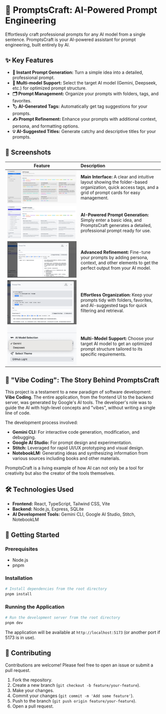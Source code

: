 # 🤖 PromptsCraft: AI-Powered Prompt Engineering

Effortlessly craft professional prompts for any AI model from a single sentence. PromptsCraft is your AI-powered assistant for prompt engineering, built entirely by AI.

## ✨ Key Features

-   **🚀 Instant Prompt Generation:** Turn a simple idea into a detailed, professional prompt.
-   **🔄 Multi-model Support:** Select the target AI model (Gemini, Deepseek, etc.) for optimized prompt structure.
-   **🗂️ Prompt Management:** Organize your prompts with folders, tags, and favorites.
-   **🏷️ AI-Generated Tags:** Automatically get tag suggestions for your prompts.
-   **✍️ Prompt Refinement:** Enhance your prompts with additional context, persona, and formatting options.
-   **💡 AI-Suggested Titles:** Generate catchy and descriptive titles for your prompts.

## 📸 Screenshots

| Feature | Description |
| :---: | :--- |
| ![Main Interface](assets/1.png) | **Main Interface:** A clear and intuitive layout showing the folder-based organization, quick access tags, and a grid of prompt cards for easy management. |
| ![Prompt Generation](assets/2.png) | **AI-Powered Prompt Generation:** Simply enter a basic idea, and PromptsCraft generates a detailed, professional prompt ready for use. |
| ![Model Selection](assets/3.png) | **Advanced Refinement:** Fine-tune your prompts by adding persona, context, and other elements to get the perfect output from your AI model. |
| ![Tagging and Organization](assets/4.png) | **Effortless Organization:** Keep your prompts tidy with folders, favorites, and AI-suggested tags for quick filtering and retrieval. |
| ![Prompt Refinement](assets/5.png) | **Multi-Model Support:** Choose your target AI model to get an optimized prompt structure tailored to its specific requirements. |

## 🧠 "Vibe Coding": The Story Behind PromptsCraft

This project is a testament to a new paradigm of software development: **Vibe Coding**. The entire application, from the frontend UI to the backend server, was generated by Google's AI tools. The developer's role was to guide the AI with high-level concepts and "vibes", without writing a single line of code.

The development process involved:

-   **Gemini CLI:** For interactive code generation, modification, and debugging.
-   **Google AI Studio:** For prompt design and experimentation.
-   **Stitch:** Leveraged for rapid UI/UX prototyping and visual design.
-   **NotebookLM:** Generating ideas and synthesizing information from various sources including books and other materials.

PromptsCraft is a living example of how AI can not only be a tool for creativity but also the creator of the tools themselves.

## 🛠️ Technologies Used

-   **Frontend:** React, TypeScript, Tailwind CSS, Vite
-   **Backend:** Node.js, Express, SQLite
-   **AI Development Tools:** Gemini CLI, Google AI Studio, Stitch, NotebookLM

## 🚀 Getting Started

### Prerequisites

-   Node.js
-   pnpm

### Installation

```bash
# Install dependencies from the root directory
pnpm install
```

### Running the Application

```bash
# Run the development server from the root directory
pnpm dev
```

The application will be available at `http://localhost:5173` (or another port if 5173 is in use).

## 🙌 Contributing

Contributions are welcome! Please feel free to open an issue or submit a pull request.

1.  Fork the repository.
2.  Create a new branch (`git checkout -b feature/your-feature`).
3.  Make your changes.
4.  Commit your changes (`git commit -m 'Add some feature'`).
5.  Push to the branch (`git push origin feature/your-feature`).
6.  Open a pull request.
